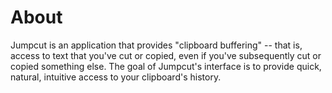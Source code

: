 About
=====

Jumpcut is an application that provides "clipboard buffering" -- that is, access to text that you've cut or copied, even if you've subsequently cut or copied something else. The goal of Jumpcut's interface is to provide quick, natural, intuitive access to your clipboard's history.
